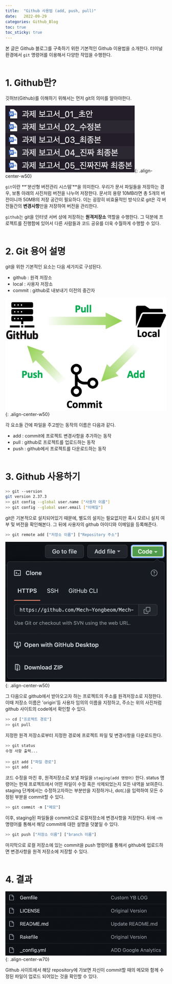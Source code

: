```yaml
---
title:  "Github 사용법 (add, push, pull)"
date:   2022-09-29
categories: Github_Blog
toc: true
toc_sticky: true
---
```


본 글은 Github 블로그를 구축하기 위한 기본적인 Github 이용법을 소개한다. 터미널 환경에서 `git` 명령어를 이용해서 다양한 작업을 수행한다.
<br><br>

# 1. Github란?
깃허브(Github)를 이해하기 위해서는 먼저 git의 의미를 알아야한다. 

![](/assets/images/GB02/img01.png){: .align-center-w50}

`git`이란 **'분산형 버전관리 시스템'**을 의미한다. 우리가 문서 파일들을 저장하는 경우, 보통 아래의 사진처럼 버전을 나누어 저장한다. 문서의 용량 10MB라면 총 5개의 버전이니까 50MB의 저장 공간이 필요하다. 이는 굉장히 비효율적인 방식으로 git은 각 버전들간의 **변경사항**만을 저장하여 버전을 관리한다.

`github`는 git을 인터넷 서버 상에 저장하는 **원격저장소** 역할을 수행한다. 그 덕분에 프로젝트를 진행함에 있어서 다른 사람들과 코드 공유를 더욱 수월하게 수행할 수 있다.
<br><br>

# 2. Git 용어 설명

git을 위한 기본적인 요소는 다음 세가지로 구성된다. 
* github : 원격 저장소
* local : 사용자 저장소
* commit : github로 내보내기 이전의 중간자
  
![](/assets/images/GB02/img02.jpg){: .align-center-w50}

각 요소들 간에 파일을 주고받는 동작의 이름은 다음과 같다.
* add : commit에 프로젝트 변경사항을 추가하는 동작
* pull : github로 프로젝트를 업로드하는 동작
* push : github에서 프로젝트를 다운로드하는 동작
<br><br>

# 3. Github 사용하기
```bash
>> git --version
git version 2.37.3
>> git config --global user.name ["사용자 이름"]
>> git config --global user.email ["이메일"]
```
git은 기본적으로 설치되어있기 때문에, 별도의 설치는 필요없지만 혹시 모르니 설치 여부 및 버전을 확인해본다. 그 뒤에 사용자의 github 아이디와 이메일을 등록해준다.

```py
>> git remote add ["저장소 이름"] ["Repository 주소"]
```

![](/assets/images/GB02/img03.png){: .align-center-w50}

그 다음으로 github에서 받아오고자 하는 프로젝트의 주소를 원격저장소로 지정한다. 이때 저장소 이름은 'origin'등 사용자 임의의 이름을 지정하고, 주소는 위의 사진처럼 github 사이트의 code에서 확인할 수 있다.

``` py
>> cd ["프로젝트 경로"]
>> git pull
```

지정한 원격 저장소로부터 지정한 경로에 프로젝트 파일 및 변경사항을 다운로드한다.

```py
>> git status
수정 사항 출력...

>> git add ["파일 경로"]
>> git add .
``` 
코드 수정을 마친 후, 원격저장소로 보낼 파일을 `staging(add 명령어)` 한다. status 명령어는 현재 프로젝트에서 어떤 파일이 수정 혹은 삭제되었는지 모든 내역을 보여준다. staging 단계에서는 수정하고자하는 부분만을 지정하거나, dot(.)을 입력하여 모든 수정된 부분을 commit할 수 있다.

```py
>> git commit -m ["메모"]
```
이후, staging된 파일들을 commit으로 로컬저장소에 변경사항을 저장한다. 뒤에 -m 명령어를 통해서 해당 commit에 대한 설명을 덧붙일 수 있다.

```py
>> git push ["저장소 이름"] ["branch 이름"]
```

마지막으로 로컬 저장소에 있는 commit을 push 명령어를 통해서 github에 업로드하면 변경사항을 원격 저장소에 저장할 수 있다.
<br><br>

# 4. 결과
![](/assets/images/GB02/img04.png){: .align-center-w70}

Github 사이트에서 해당 repository에 가보면 자신이 commit할 때의 메모와 함께 수정된 파일이 업로드 되어있는 것을 확인할 수 있다.